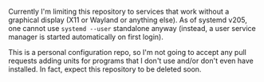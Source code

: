 Currently I'm limiting this repository to services that work without a graphical display (X11 or Wayland or anything else). As of systemd v205, one cannot use `systemd --user` standalone anyway (instead, a user service manager is started automatically on first login).

This is a personal configuration repo, so I'm not going to accept any pull requests adding units for programs that I don't use and/or don't even have installed. In fact, expect this repository to be deleted soon.
